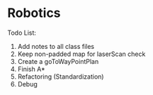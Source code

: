 # Robotics
Todo List:
  1. Add notes to all class files
  2. Keep non-padded map for laserScan check
  3. Create a goToWayPointPlan
  4. Finish A*
  5. Refactoring (Standardization)
  6. Debug
